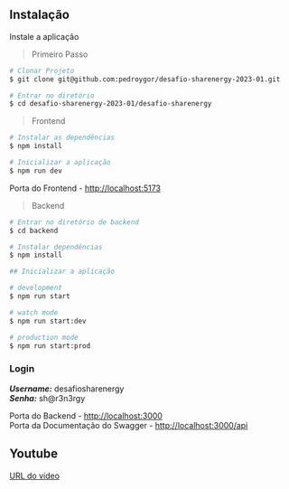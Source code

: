 ## Instalação

Instale a aplicação

> Primeiro Passo

```bash
# Clonar Projeto
$ git clone git@github.com:pedroygor/desafio-sharenergy-2023-01.git

# Entrar no diretório
$ cd desafio-sharenergy-2023-01/desafio-sharenergy
```

> Frontend

```bash
# Instalar as dependências
$ npm install

# Inicializar a aplicação
$ npm run dev
```

Porta do Frontend - [http://localhost:5173](http://localhost:5173)

> Backend

```bash
# Entrar no diretório de backend
$ cd backend 

# Instalar dependências
$ npm install

## Inicializar a aplicação

# development
$ npm run start

# watch mode
$ npm run start:dev

# production mode
$ npm run start:prod
```
### Login 

***Username:*** desafiosharenergy </br>
***Senha:*** sh@r3n3rgy

Porta do Backend - [http://localhost:3000](http://localhost:3000)  
Porta da Documentação do Swagger - [http://localhost:3000/api](http://localhost:3000/api)

## Youtube

[URL do vídeo](https://youtu.be/lO-GeI3t9zU)

